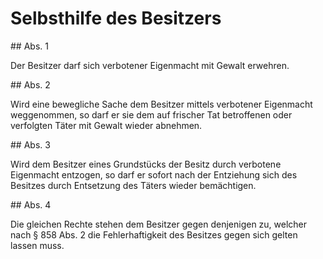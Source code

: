# Selbsthilfe des Besitzers



\#\# Abs. 1

 Der Besitzer darf sich verbotener Eigenmacht mit Gewalt erwehren.

\#\# Abs. 2

 Wird eine bewegliche Sache dem Besitzer mittels verbotener Eigenmacht weggenommen, so darf er sie dem auf frischer Tat betroffenen oder verfolgten Täter mit Gewalt wieder abnehmen.

\#\# Abs. 3

 Wird dem Besitzer eines Grundstücks der Besitz durch verbotene Eigenmacht entzogen, so darf er sofort nach der Entziehung sich des Besitzes durch Entsetzung des Täters wieder bemächtigen.

\#\# Abs. 4

 Die gleichen Rechte stehen dem Besitzer gegen denjenigen zu, welcher nach § 858 Abs. 2 die Fehlerhaftigkeit des Besitzes gegen sich gelten lassen muss. 

